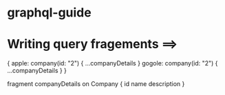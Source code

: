 # graphql-guide

# Writing query fragements ==> 
{
  apple: company(id: "2") {
    ...companyDetails
  }
  gogole: company(id: "2") {
    ...companyDetails
  }
}

fragment companyDetails on Company {
  id
  name
  description
}

